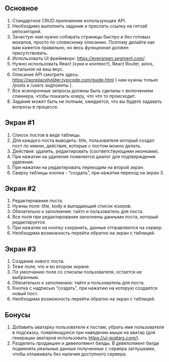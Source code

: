 ## Основное
1. Стандартное CRUD приложение использующее API.
2. Необходимо выполнить задание и прислать ссылку на гитхаб репозиторий.
3. Зачастую нам нужно собирать страницы быстро и без готовых мокапов, просто по словесному описанию. Поэтому делайте как вам кажется правильно, но весь функционал должен присутствовать.
4. Использовать UI фреймворк: https://evergreen.segment.com/.
5. Нужно использовать React (хуки и контекст), React Router, axios, остальное на ваш вкус.
6. Описание API смотрите здесь: https://jsonplaceholder.typicode.com/guide.html ( нам нужны только /posts и /users эндпоинты ).
7. Все асинхронные запросы должны быть сделаны с включением спиннера, чтобы показать юзеру, что что то происходит.
8. Задание может быть не полным, ожидается, что вы будете задавать вопросы в процессе.

## Экран #1
1. Список постов в виде таблицы.
2. Для каждого поста выводить: title, пользователя который создал пост по имени, действия, которые с постом можно делать.
3. Действия: удалить, редактировать (соответствующими иконками).
4. При нажатии на удаление появляется диалог для подтверждения удаления.
5. При нажатии на редактировать переходим на второй экран.
6. Сверху таблицы кнопка - “создать”, при нажатии переход на экран 3.

## Экран #2
1. Редактирование поста.
2. Нужны поля: title, body и выпадающий список юзеров.
3. Обязательно к заполнения: тайтл и пользователь для поста.
4. Все поля при редактировании заполнены данными поста, который редактируется.
5. При нажатии на кнопку сохранить,  данные отправляются на сервер.
6. Необходима возможность перейти обратно на экран с таблицей.

## Экран #3
1. Создание нового поста.
2. Теже поля, что и во втором экране.
3. По умолчанию поле со списком пользователя, остается не выбранным.
4. Обязательно к заполнению: тайтл и пользователь для поста.
5. Кнопка с надписью “создать”, при нажатию на которую создается новый пост.
6. Необходима возможность перейти обратно на экран с таблицей.


## Бонусы
1. Добавить аватарку пользователя к постам, убрать имя пользователя в подсказку, появляющуюся при наведении мыши на аватар (для генерации аватаров использовать https://ui-avatars.com/).
2. Разделить продакшен и девелопмент билды. В девелопмент билде подменять реальные данные полученные с сервера заглушками, чтобы отлаживать без наличия доступного сервера.

